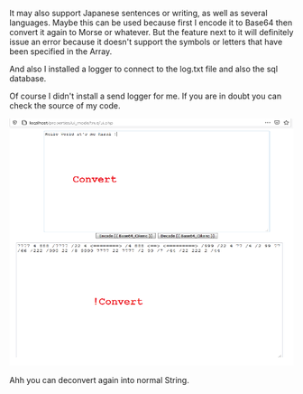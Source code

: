 It may also support Japanese sentences or writing, as well as several languages.
Maybe this can be used because first I encode it to Base64 then convert it again to Morse or whatever.
But the feature next to it will definitely issue an error because it doesn't support the symbols or letters that have been specified in the Array.

And also I installed a logger to connect to the log.txt file and also the sql database.


Of course I didn't install a send logger for me. If you are in doubt you can check the source of my code.

<img width="964" src="https://raw.githubusercontent.com/OhoshiRingo/NokEncConvertion/master/result.png"/> 


Ahh you can deconvert again into normal String.
